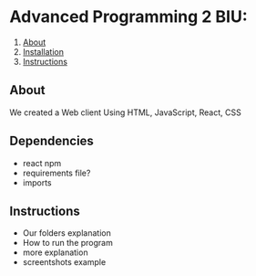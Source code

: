 # Advanced Programming 2 BIU:

1. [About](#About)
2. [Installation](#Installation)
3. [Instructions](#Instructions)

## About
We created a Web client Using HTML, JavaScript, React, CSS

## Dependencies
* react npm
* requirements file?
* imports


## Instructions
* Our folders explanation 
* How to run the program
* more explanation
* screentshots example 